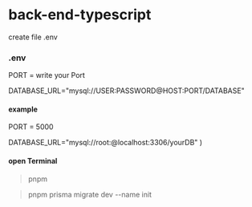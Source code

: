 # back-end-typescript

create file .env 
### .env
PORT = write your Port

DATABASE_URL="mysql://USER:PASSWORD@HOST:PORT/DATABASE"

#### example  
PORT = 5000

DATABASE_URL="mysql://root:@localhost:3306/yourDB"
)

#### open Terminal
> pnpm

> pnpm prisma migrate dev --name init

